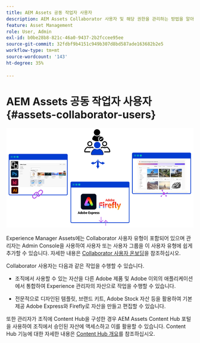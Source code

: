 ```yaml
---
title: AEM Assets 공동 작업자 사용자
description: AEM Assets Collaborator 사용자 및 해당 권한을 관리하는 방법을 알아봅니다.
feature: Asset Management
role: User, Admin
exl-id: b0be28b8-821c-46a0-9437-2b2fccee95ee
source-git-commit: 32fdbf9b4151c949b307d8bd587ade163682b2e5
workflow-type: tm+mt
source-wordcount: '143'
ht-degree: 35%

---
```


# AEM Assets 공동 작업자 사용자 {#assets-collaborator-users}

![AEM Assets 공동 작업자 사용자 배너](/help/assets/assets/aem-assets-collaborator-users-banner.png)

Experience Manager Assets에는 Collaborator 사용자 유형이 포함되어 있으며 관리자는 Admin Console을 사용하여 사용자 또는 사용자 그룹을 이 사용자 유형에 쉽게 추가할 수 있습니다. 자세한 내용은 [Collaborator 사용자 온보딩](/help/assets/enable-assets-ultimate.md#onboard-collaborator-users)을 참조하십시오.

Collaborator 사용자는 다음과 같은 작업을 수행할 수 있습니다.

* 조직에서 사용할 수 있는 자산을 다른 Adobe 제품 및 Adobe 이외의 애플리케이션에서 통합하여 Experience 관리자의 자산으로 작업을 수행할 수 있습니다.

* 전문적으로 디자인된 템플릿, 브랜드 키트, Adobe Stock 자산 등을 활용하여 기본 제공 Adobe Express와 Firefly로 자산을 만들고 편집할 수 있습니다.


또한 관리자가 조직에 Content Hub을 구성한 경우 AEM Assets Content Hub 포털을 사용하여 조직에서 승인된 자산에 액세스하고 이를 활용할 수 있습니다. Content Hub 기능에 대한 자세한 내용은 [Content Hub 개요](/help/assets/product-overview.md)를 참조하십시오.
